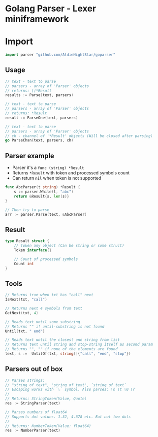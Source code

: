 # Golang Parser - Lexer miniframework

# Import
```go
import parser "github.com/AldieNightStar/goparser"
```

## Usage
```go
// text - text to parse
// parsers - array of 'Parser' objects
// returns: []*Result
results := Parse(text, parsers)

// text - text to parse
// parsers - array of 'Parser' objects
// returns: *Result
result := ParseOne(text, parsers)

// text - text to parse
// parsers - array of 'Parser' objects
// ch - channel of '*Result' objects (Will be closed after parsing)
go ParseChan(text, parsers, ch)
```

## Parser example
* Parser it's a `func (string) *Result`
* Returns `*Result` with token and processed symbols count
* Can return `nil` when token is not supported
```go
func AbcParser(t string) *Result {
	s := parser.While(t, "abc")
	return &Result{s, len(s)}
}

// Then try to parse
arr := parser.Parse(text, &AbcParser)
```

## Result
```go
type Result struct {
	// Token any object (Can be string or some struct)
	Token interface{}

	// Count of processed symbols
	Count int
}
```

## Tools
```go
// Returns true when txt has "call" next
IsNext(txt, "call")

// Returns next 4 symbols from text
GetNext(txt, 4)

// Reads text until some substring
// Returns "" if until-substring is not found
Until(txt, " end")

// Reads text until the closest one string from list
// Returns text until string and stop-string itself as second param
// Returns "", "" if none of the elements are found
text, s :=  UntilOf(txt, string[]{"call", "end", "stop"})
```

## Parsers out of box
```go
// Parses strings:
// "string of text", 'string of text', `string of text`
// Escaping works with `\` symbol. Also parses: \n \t \0 \r
//
// Returns: StringToken(Value, Quote)
res := StringParser(text)

// Parses numbers of float64
// Supports dot values. 1.32, 4.678 etc. But not two dots
//
// Returns: NumberToken(Value: float64)
res := NumberParser(text)
```